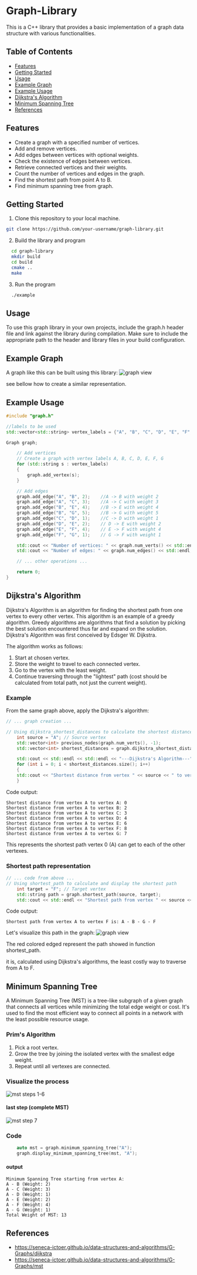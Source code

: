 # Graph-Library

This is a C++ library that provides a basic implementation of a graph data structure with various functionalities.

## Table of Contents

- [Features](#features)
- [Getting Started](#getting-started)
- [Usage](#usage)
- [Example Graph](#example-graph)
- [Example Usage](#example-usage)
- [Dijkstra's Algorithm](#dijkstras-algorithm)
- [Minimum Spanning Tree](#minimum-spanning-tree)
- [References](#references)


## Features

- Create a graph with a specified number of vertices.
- Add and remove vertices.
- Add edges between vertices with optional weights.
- Check the existence of edges between vertices.
- Retrieve connected vertices and their weights.
- Count the number of vertices and edges in the graph.
- Find the shortest path from point A to B.
- Find minimum spanning tree from graph.

## Getting Started

1. Clone this repository to your local machine.

```bash
git clone https://github.com/your-username/graph-library.git
```

2. Build the library and program
```bash
  cd graph-library
  mkdir build
  cd build
  cmake ..
  make
```

3. Run the program
```bash
  ./example
```

## Usage

To use this graph library in your own projects, include the graph.h header file and link against the library during compilation.
Make sure to include the appropriate path to the header and library files in your build configuration.



## Example Graph

A graph like this can be built using this library:
![graph view](graphView.png)


see bellow how to create a similar representation.
## Example Usage

```cpp
#include "graph.h"

//labels to be used
std::vector<std::string> vertex_labels = {"A", "B", "C", "D", "E", "F", "G"};

Graph graph;

    // Add vertices
    // Create a graph with vertex labels A, B, C, D, E, F, G
    for (std::string s : vertex_labels)
    {
        graph.add_vertex(s);
    }

    // Add edges
    graph.add_edge("A", "B", 2);    //A -> B with weight 2
    graph.add_edge("A", "C", 3);    //A -> C with weight 3
    graph.add_edge("B", "E", 4);    //B -> E with weight 4
    graph.add_edge("B", "G", 5);    //B -> G with weight 5
    graph.add_edge("C", "D", 1);    //C -> D with weight 1
    graph.add_edge("D", "E", 2);    // D -> E with weight 2
    graph.add_edge("E", "F", 4);    // E -> F with weight 4
    graph.add_edge("F", "G", 1);    // G -> F with weight 1

    std::cout << "Number of vertices: " << graph.num_verts() << std::endl;
    std::cout << "Number of edges: " << graph.num_edges() << std::endl;

    // ... other operations ...

    return 0;
}
```


## Dijkstra's Algorithm
Dijkstra's Algorithm is an algorithm for finding the shortest path from one vertex to every other vertex. This algorithm is an example
of a greedy algorithm. Greedy algorithms are algorithms that find a solution by picking the best solution encountered thus far and expand
on the solution. Dijkstra's Algorithm was first conceived by Edsger W. Dijkstra.

The algorithm works as follows:

1. Start at chosen vertex.
2. Store the weight to travel to each connected vertex.
3. Go to the vertex with the least weight.
4. Continue traversing through the "lightest" path (cost should be calculated from total path, not just the current weight).

### Example
From the same graph above, apply the Dijkstra's algorithm:

```cpp
// ... graph creation ...

// Using dijkstra_shortest_distances to calculate the shortest distances
    int source = "A"; // Source vertex
    std::vector<int> previous_nodes(graph.num_verts(), -1);
    std::vector<int> shortest_distances = graph.dijkstra_shortest_distances(source, previous_nodes);

    std::cout << std::endl << std::endl << "---Dijkstra's Algorithm---" << std::endl;
    for (int i = 0; i < shortest_distances.size(); i++)
    {
    std::cout << "Shortest distance from vertex " << source << " to vertex " << vertex_labels[i] << ": " << shortest_distances[i] << std::endl;
    }
```

Code output:
```
Shortest distance from vertex A to vertex A: 0
Shortest distance from vertex A to vertex B: 2
Shortest distance from vertex A to vertex C: 3
Shortest distance from vertex A to vertex D: 4
Shortest distance from vertex A to vertex E: 6
Shortest distance from vertex A to vertex F: 8
Shortest distance from vertex A to vertex G: 7
```

This represents the shortest path vertex 0 (A) can get to each of the other vertexes.


### Shortest path representation

```cpp
// ... code from above ...
// Using shortest_path to calculate and display the shortest path
    int target = "F"; // Target vertex
    std::string path = graph.shortest_path(source, target);
    std::cout << std::endl << "Shortest path from vertex " << source << " to vertex " << target << " is: " << path << std::endl;
```

Code output:
```
Shortest path from vertex A to vertex F is: A - B - G - F
```

Let's visualize this path in the graph:
![graph view](shortestPath.png)

The red colored edged represent the path showed in function shortest_path.

it is, calculated using Dijkstra's algorithms, the least costly way to traverse from A to F.


## Minimum Spanning Tree
A Minimum Spanning Tree (MST) is a tree-like subgraph of a given graph that connects all vertices while minimizing the total edge weight or cost.
It's used to find the most efficient way to connect all points in a network with the least possible resource usage.

### Prim's Algorithm
1. Pick a root vertex.
2. Grow the tree by joining the isolated vertex with the smallest edge weight.
3. Repeat until all vertexes are connected.

### Visualize the process

![mst steps 1-6](mst1-6.png)

#### last step (complete MST)
![mst step 7](mst7.png)


### Code
```cpp
    auto mst = graph.minimum_spanning_tree("A");
    graph.display_minimum_spanning_tree(mst, "A");
```

#### output
```
Minimum Spanning Tree starting from vertex A:
A - B (Weight: 2)
A - C (Weight: 3)
A - D (Weight: 1)
A - E (Weight: 2)
A - F (Weight: 4)
A - G (Weight: 1)
Total Weight of MST: 13
```
## References
* https://seneca-ictoer.github.io/data-structures-and-algorithms/G-Graphs/dijkstra
* https://seneca-ictoer.github.io/data-structures-and-algorithms/G-Graphs/mst
